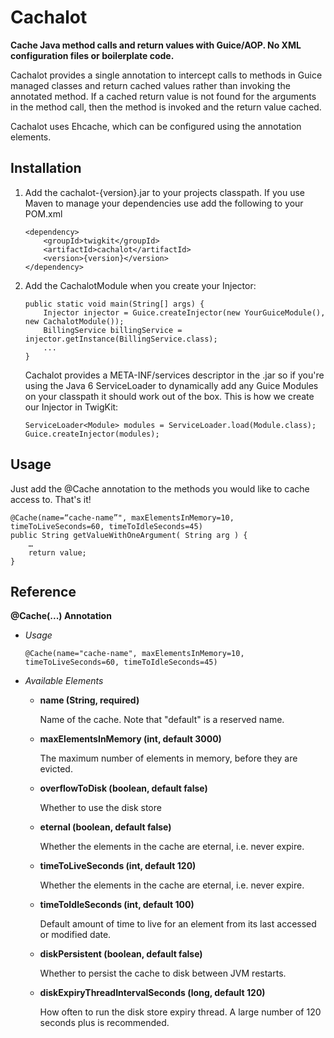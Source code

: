 Cachalot
========

**Cache Java method calls and return values with Guice/AOP. No XML configuration files or boilerplate code.**

Cachalot provides a single annotation to intercept calls to methods in Guice managed classes and return cached values rather than invoking the annotated method. If a cached return value is not found for the arguments in the method call, then the method is invoked and the return value cached. 

Cachalot uses Ehcache, which can be configured using the annotation elements. 


Installation
------------

1.	Add the cachalot-{version}.jar to your projects classpath. If you use Maven to manage your dependencies use add the following to your POM.xml

		<dependency>
			<groupId>twigkit</groupId>
			<artifactId>cachalot</artifactId>
			<version>{version}</version>
		</dependency>


2.	Add the CachalotModule when you create your Injector:
	
		public static void main(String[] args) {
			Injector injector = Guice.createInjector(new YourGuiceModule(), new CachalotModule());
			BillingService billingService = injector.getInstance(BillingService.class);
			...
		}

	Cachalot provides a META-INF/services descriptor in the .jar so if you're using the Java 6 ServiceLoader to dynamically add any Guice Modules on your classpath it should work out of the box. This is how we create our Injector in TwigKit:
	
		ServiceLoader<Module> modules = ServiceLoader.load(Module.class);
		Guice.createInjector(modules);


Usage
-----

Just add the @Cache annotation to the methods you would like to cache access to. That's it!

	@Cache(name=“cache-name”", maxElementsInMemory=10, timeToLiveSeconds=60, timeToIdleSeconds=45)
	public String getValueWithOneArgument( String arg ) {
		…
		return value;
	}


Reference
---------

**@Cache(...) Annotation**

*	*Usage*

		@Cache(name="cache-name", maxElementsInMemory=10, timeToLiveSeconds=60, timeToIdleSeconds=45)
	
*	*Available Elements*
	
	*	**name (String, required)**
		
		Name of the cache. Note that "default" is a reserved name.

	*	**maxElementsInMemory (int, default 3000)**
		
		The maximum number of elements in memory, before they are evicted.

	*	**overflowToDisk (boolean, default false)**
		
		Whether to use the disk store

	*	**eternal (boolean, default false)**
		
		Whether the elements in the cache are eternal, i.e. never expire.

	*	**timeToLiveSeconds (int, default 120)**
		
		Whether the elements in the cache are eternal, i.e. never expire.
	
	*	**timeToIdleSeconds (int, default 100)**
		
		Default amount of time to live for an element from its last accessed or modified date.
	
	*	**diskPersistent (boolean, default false)**
	
		Whether to persist the cache to disk between JVM restarts.

	*	**diskExpiryThreadIntervalSeconds (long, default 120)**
		
		How often to run the disk store expiry thread. A large number of 120 seconds plus is recommended.